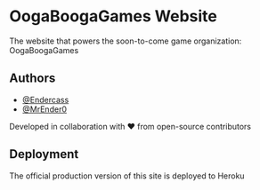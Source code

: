 
# OogaBoogaGames Website

The website that powers the soon-to-come game organization: OogaBoogaGames

## Authors

- [@Endercass](https://www.github.com/Endercass)
- [@MrEnder0](https://www.github.com/MrEnder0)

Developed in collaboration with ❤️ from open-source contributors  

## Deployment

The official production version of this site is deployed to Heroku